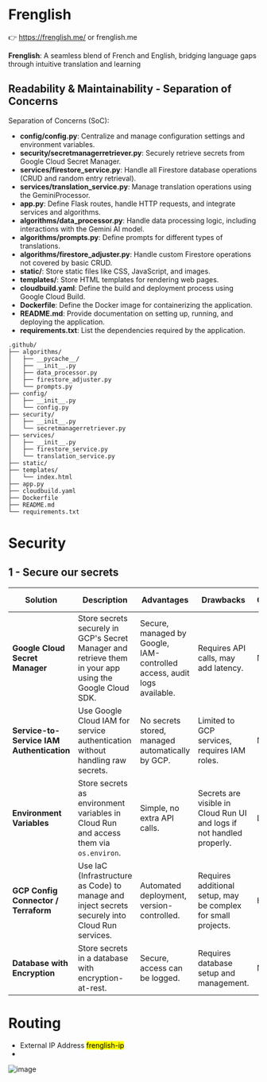 # Frenglish
👉 https://frenglish.me/ or frenglish.me

**Frenglish**: A seamless blend of French and English, bridging language gaps through intuitive translation and learning

## Readability & Maintainability - Separation of Concerns
Separation of Concerns (SoC):
- **config/config.py**: Centralize and manage configuration settings and environment variables.
- **security/secretmanagerretriever.py**: Securely retrieve secrets from Google Cloud Secret Manager.
- **services/firestore_service.py**: Handle all Firestore database operations (CRUD and random entry retrieval).
- **services/translation_service.py**: Manage translation operations using the GeminiProcessor.
- **app.py**: Define Flask routes, handle HTTP requests, and integrate services and algorithms.
- **algorithms/data_processor.py**: Handle data processing logic, including interactions with the Gemini AI model.
- **algorithms/prompts.py**: Define prompts for different types of translations.
- **algorithms/firestore_adjuster.py**: Handle custom Firestore operations not covered by basic CRUD.
- **static/**: Store static files like CSS, JavaScript, and images.
- **templates/**: Store HTML templates for rendering web pages.
- **cloudbuild.yaml**: Define the build and deployment process using Google Cloud Build.
- **Dockerfile**: Define the Docker image for containerizing the application.
- **README.md**: Provide documentation on setting up, running, and deploying the application.
- **requirements.txt**: List the dependencies required by the application.
  
```
.github/
├── algorithms/
│   ├── __pycache__/
│   ├── __init__.py
│   ├── data_processor.py
│   ├── firestore_adjuster.py
│   └── prompts.py
├── config/
│   ├── __init__.py
│   └── config.py
├── security/
│   ├── __init__.py
│   └── secretmanagerretriever.py
├── services/
│   ├── __init__.py
│   ├── firestore_service.py
│   └── translation_service.py
├── static/
├── templates/
│   └── index.html
├── app.py
├── cloudbuild.yaml
├── Dockerfile
├── README.md
└── requirements.txt
```

# Security

## 1 - Secure our secrets

| Solution                                      | Description | Advantages | Drawbacks | Complexity | Security Level |
|-----------------------------------------------|-------------|------------|-----------|------------|----------------|
| **Google Cloud Secret Manager** | Store secrets securely in GCP's Secret Manager and retrieve them in your app using the Google Cloud SDK. | Secure, managed by Google, IAM-controlled access, audit logs available. | Requires API calls, may add latency. | Medium | ⭐⭐⭐⭐⭐ |
| **Service-to-Service IAM Authentication** | Use Google Cloud IAM for service authentication without handling raw secrets. | No secrets stored, managed automatically by GCP. | Limited to GCP services, requires IAM roles. | Medium | ⭐⭐⭐⭐⭐ |
| **Environment Variables** | Store secrets as environment variables in Cloud Run and access them via `os.environ`. | Simple, no extra API calls. | Secrets are visible in Cloud Run UI and logs if not handled properly. | Low | ⭐⭐⭐ |
| **GCP Config Connector / Terraform** | Use IaC (Infrastructure as Code) to manage and inject secrets securely into Cloud Run services. | Automated deployment, version-controlled. | Requires additional setup, may be complex for small projects. | High | ⭐⭐⭐⭐⭐ |
| **Database with Encryption** | Store secrets in a database with encryption-at-rest. | Secure, access can be logged. | Requires database setup and management. | Medium | ⭐⭐⭐⭐ |

# Routing

- External IP Address <mark>frenglish-ip</mark>
-

![image](https://github.com/user-attachments/assets/73703419-e228-4211-8d72-f15f44b469e4)

